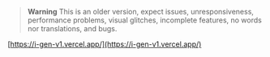 > **Warning**
> This is an older version, expect issues, unresponsiveness, performance problems, visual glitches, incomplete features, no words nor translations, and bugs.

[https://i-gen-v1.vercel.app/](https://i-gen-v1.vercel.app/)
